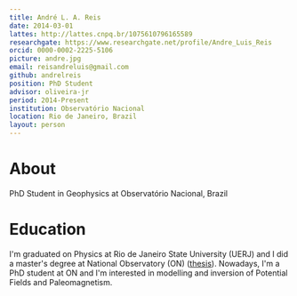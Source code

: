 ```yaml
---
title: André L. A. Reis
date: 2014-03-01
lattes: http://lattes.cnpq.br/1075610796165589
researchgate: https://www.researchgate.net/profile/Andre_Luis_Reis
orcid: 0000-0002-2225-5106
picture: andre.jpg
email: reisandreluis@gmail.com
github: andrelreis
position: PhD Student
advisor: oliveira-jr
period: 2014-Present
institution: Observatório Nacional
location: Rio de Janeiro, Brazil
layout: person
---
```


# About

PhD Student in Geophysics at Observatório Nacional, Brazil

# Education

I'm graduated on Physics at Rio de Janeiro State University (UERJ) and I did a master's degree at National Observatory (ON) ([thesis](http://www.on.br/conteudo/dppg_e_iniciacao/dppg/ferramenta_teses/teses/GEOFISICA/[355_22-39_C]on_2016_m_andreluisreis.pdf)). Nowadays, I'm a PhD student at ON and I'm interested in modelling and inversion of Potential Fields and Paleomagnetism.


